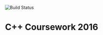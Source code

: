 ![Build Status](https://travis-ci.com/RodrigoHamuy/C-Coursework-01.svg?token=dv1Pm146gYg6aUysqxMb&branch=Rodrigo)

C++ Coursework 2016
===
